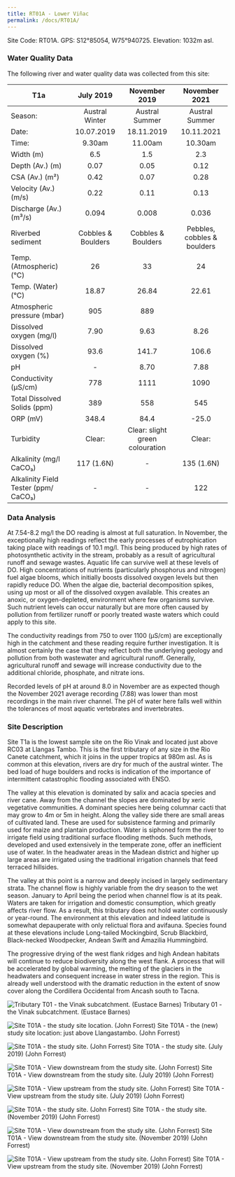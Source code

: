 ```yaml
---
title: RT01A - Lower Viñac
permalink: /docs/RT01A/
---
```


Site Code: RT01A.  GPS: S12°85054, W75°940725. Elevation:
1032m asl.

### Water Quality Data

The following river and water quality data was collected from this site:

|     T1a                                     |          July 2019        |              November 2019             |            November 2021           |
|---------------------------------------------|:-------------------------:|:--------------------------------------:|:----------------------------------:|
|     Season:                                 |       Austral Winter      |              Austral Summer            |            Austral Summer          |
|     Date:                                   |         10.07.2019        |                18.11.2019              |              10.11.2021            |
|     Time:                                   |           9.30am          |                 11.00am                |               10.30am              |
|     Width (m)                               |             6.5           |                   1.5                  |                 2.3                |
|     Depth (Av.) (m)                         |            0.07           |                   0.05                 |                 0.12               |
|     CSA (Av.) (m²)                          |            0.42           |                   0.07                 |                 0.28               |
|     Velocity (Av.) (m/s)                    |            0.22           |                   0.11                 |                 0.13               |
|     Discharge (Av.) (m³/s)                  |            0.094          |                  0.008                 |                0.036               |
|     Riverbed sediment                       |     Cobbles & Boulders    |            Cobbles & Boulders          |     Pebbles, cobbles & boulders    |
|     Temp. (Atmospheric) (°C)                |             26            |                    33                  |                  24                |
|     Temp. (Water) (°C)                      |            18.87          |                  26.84                 |                22.61               |
|     Atmospheric pressure (mbar)             |             905           |                   889                  |                                    |
|     Dissolved oxygen (mg/l)                 |            7.90           |                   9.63                 |                 8.26               |
|     Dissolved oxygen (%)                    |            93.6           |                  141.7                 |                106.6               |
|     pH                                      |              -            |                   8.70                 |                 7.88               |
|     Conductivity (µS/cm)                    |             778           |                   1111                 |                 1090               |
|     Total Dissolved Solids (ppm)            |             389           |                   558                  |                 545                |
|     ORP (mV)                                |            348.4          |                   84.4                 |                -25.0               |
|     Turbidity                               |           Clear:          |     Clear: slight green colouration    |               Clear:               |
|     Alkalinity (mg/l CaCO₃)                 |         117 (1.6N)        |                    -                   |              135 (1.6N)            |
|     Alkalinity Field Tester (ppm/ CaCO₃)    |              -            |                    -                   |                 122                |

### Data Analysis
At 7.54-8.2 mg/l the DO reading is almost at full saturation. In November, the  exceptionally high readings reflect the early processes of eutrophication taking place with readings of 10.1 mg/l. This being produced by high rates of photosynthetic activity in the stream, probably as a result of agricultural runoff and sewage wastes. Aquatic life can survive well at these levels of DO. High concentrations of nutrients (particularly phosphorus and nitrogen) fuel algae blooms, which initially boosts dissolved oxygen levels but then rapidly reduce DO. When the algae die, bacterial decomposition spikes, using up most or all of the dissolved oxygen available. This creates an anoxic, or oxygen-depleted, environment where few organisms survive. Such nutrient levels can occur naturally but are more often caused by pollution from fertilizer runoff or poorly treated waste waters which could apply to this site.  

The conductivity readings from 750 to over 1100 (µS/cm) are exceptionally high in the catchment and these reading require further investigation. It is almost certainly the case that they reflect both the underlying geology and pollution from both wastewater and agricultural runoff. Generally, agricultural runoff and sewage will increase conductivity due to the additional chloride, phosphate, and nitrate ions. 

Recorded levels of pH at around 8.0 in November are as expected though the November 2021 average recording (7.88) was lower than most recordings in the main river channel. The pH of water here falls well within the tolerances of most aquatic vertebrates and invertebrates. 


### Site Description
Site T1a is the lowest sample site on the Rio Vinak and located just above RC03 at Llangas Tambo. This is the first tributary of any size in the Rio Canete catchment, which it joins in the upper tropics at 980m asl. As is common at this elevation, rivers are dry for much of the austral winter. The bed load of huge boulders and rocks is indication of the importance of intermittent catastrophic flooding associated with ENSO. 

The valley at this elevation is dominated by salix and acacia species and river cane. Away from the channel the slopes are dominated by xeric vegetative communities. A dominant species here being columnar cacti that may grow to 4m or 5m in height. Along the valley side there are small areas of cultivated land. These are used for subsistence farming and primarily used for maize and plantain production. Water is siphoned form the river to irrigate field using traditional surface flooding methods. Such methods, developed and used extensively in the temperate zone, offer an inefficient use of water. In the headwater areas in the Madean district and higher up large areas are irrigated using the traditional irrigation channels that feed terraced hillsides. 

The valley at this point is a narrow and deeply incised in largely sedimentary strata. The channel flow is highly variable from the dry season to the wet season. January to April being the period when channel flow is at its peak. Waters are taken for irrigation and domestic consumption, which greatly affects river flow. As a result, this tributary does not hold water continuously or year-round. The environment at this elevation and indeed latitude is somewhat depauperate with only relictual flora and avifauna. Species found at these elevations include Long-tailed Mockingbird, Scrub Blackbird, Black-necked Woodpecker, Andean Swift and Amazilia Hummingbird.

The progressive drying of the west flank ridges and high Andean habitats will continue to reduce biodiversity along the west flank. A process that will be accelerated by global warming, the melting of the glaciers in the headwaters and consequent increase in water stress in the region. This is already well understood with the dramatic reduction in the extent of snow cover along the Cordillera Occidental from Ancash south to Tacna.


![Tributary T01 - the Vinak subcatchment. (Eustace Barnes)](/assets/SiteDescriptions/T1/T1Vinacsubcatchment.jpg)
Tributary 01 - the Vinak subcatchment. (Eustace Barnes)


![Site T01A - the study site location. (John Forrest)](/assets/SiteDescriptions/T1/RT01ALower%20Vinakvalley.jpg)
Site T01A - the (new) study site location: just above Llangastambo. (John Forrest)


![Site T01A - the study site. (John Forrest)](/assets/SiteDescriptions/T1/T1AStudysitedryriverbed(July2019site).JPG)
Site T01A - the study site. (July 2019) (John Forrest)


![Site T01A - View downstream from the study site. (John Forrest)](/assets/SiteDescriptions/T1/T1AViewdownstream(July2019site).JPG)
Site T01A - View downstream from the study site. (July 2019) (John Forrest)


![Site T01A - View upstream from the study site. (John Forrest)](/assets/SiteDescriptions/T1/T1AViewupstream%20(July%202019%20site).JPG)
Site T01A - View upstream from the study site. (July 2019) (John Forrest)


![Site T01A - the study site. (John Forrest)](/assets/SiteDescriptions/T1/T1AStudysite(Nov.2019site).JPG)
Site T01A - the study site. (November 2019) (John Forrest)


![Site T01A - View downstream from the study site. (John Forrest)](/assets/SiteDescriptions/T1/T1AViewdownstream(Nov.2019site).JPG)
Site T01A - View downstream from the study site. (November 2019) (John Forrest)


![Site T01A - View upstream from the study site. (John Forrest)](/assets/SiteDescriptions/T1/T1AViewupstream(Nov.2019site).JPG)
Site T01A - View upstream from the study site. (November 2019) (John Forrest)
